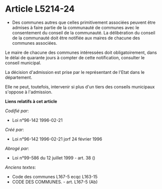 # Article L5214-24

- Des communes autres que celles primitivement associées peuvent être admises à faire partie de la communauté de communes
avec le consentement du conseil de la communauté. La délibération du conseil de la communauté doit être notifiée aux maires
de chacune des communes associées.

Le maire de chacune des communes intéressées doit obligatoirement, dans le délai de quarante jours à compter de cette
notification, consulter le conseil municipal.

La décision d'admission est prise par le représentant de l'Etat dans le département.

Elle ne peut, toutefois, intervenir si plus d'un tiers des conseils municipaux s'oppose à l'admission.

**Liens relatifs à cet article**

_Codifié par_:

  - Loi n°96-142 1996-02-21

_Créé par_:

  - Loi n°96-142 1996-02-21 jorf 24 février 1996

_Abrogé par_:

  - Loi n°99-586 du 12 juillet 1999 - art. 38 ()

_Anciens textes_:

  - Code des communes L167-5 ecqc L163-15
  - CODE DES COMMUNES. - art. L167-5 (Ab)
